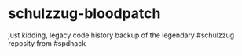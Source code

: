 # schulzzug-bloodpatch
just kidding, legacy code history backup of the legendary #schulzzug reposity from #spdhack

